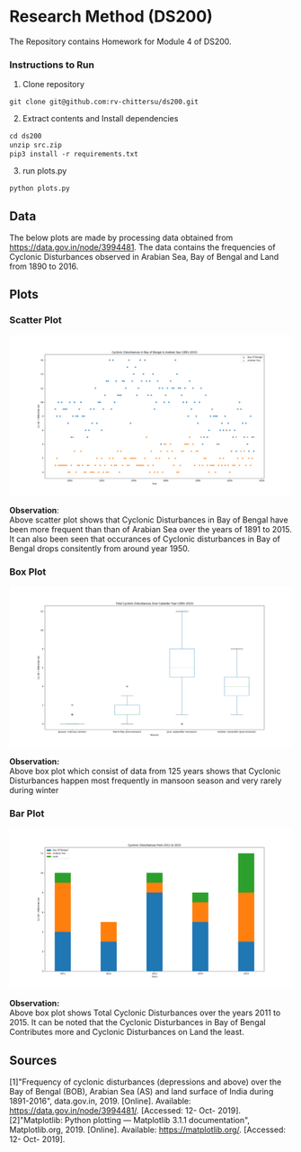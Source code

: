 # Research Method (DS200)

The Repository contains Homework for Module 4 of DS200.

### Instructions to Run
1. Clone repository
```
git clone git@github.com:rv-chittersu/ds200.git 
```
2. Extract contents and Install dependencies
```
cd ds200
unzip src.zip
pip3 install -r requirements.txt
```
3. run plots.py
```
python plots.py
```


## Data

The below plots are made by processing data obtained from <https://data.gov.in/node/3994481>. The data contains the frequencies of Cyclonic Disturbances observed in Arabian Sea, Bay of Bengal and Land from 1890 to 2016.

## Plots

### Scatter Plot

![Cyclonic Disturbances in Bay of Bengal & Arabian Sea (1891-2015)](images/scatter.png)

**Observation**:\
Above scatter plot shows that Cyclonic Disturbances in Bay of Bengal have been more frequent than than of Arabian Sea over the years of 1891 to 2015.
It can also been seen that occurances of Cyclonic disturbances in Bay of Bengal drops consitently from around year 1950.

### Box Plot

![Total Cyclonic Disturbances Over Calander Year (1891-2015)](images/box.png)

**Observation:**\
Above box plot which consist of data from 125 years shows that Cyclonic Disturbances happen most frequently in mansoon season and very rarely during winter

### Bar Plot

![Cyclonic Disturbances from 2011 to 2015](images/bar.png)

**Observation:** \
Above box plot shows Total Cyclonic Disturbances over the years 2011 to 2015. It can be noted that the Cyclonic Disturbances in Bay of Bengal Contributes more and Cyclonic Disturbances on Land the least.  


## Sources
[1]"Frequency of cyclonic disturbances (depressions and above) over the Bay of Bengal (BOB), Arabian Sea (AS) and land surface of India during 1891-2016", data.gov.in, 2019. [Online]. Available: https://data.gov.in/node/3994481/. [Accessed: 12- Oct- 2019].
[2]"Matplotlib: Python plotting — Matplotlib 3.1.1 documentation", Matplotlib.org, 2019. [Online]. Available: https://matplotlib.org/. [Accessed: 12- Oct- 2019].
